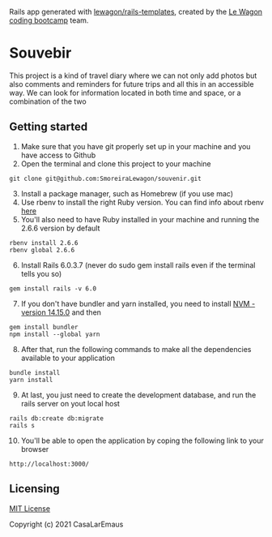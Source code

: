 Rails app generated with [lewagon/rails-templates](https://github.com/lewagon/rails-templates), created by the [Le Wagon coding bootcamp](https://www.lewagon.com) team.
# Souvebir
This project is a kind of travel diary where we can not only add photos but also comments and reminders for future trips and all this in an accessible way. We can look for information located in both time and space, or a combination of the two

## Getting started
1) Make sure that you have git properly set up in your machine and you have access to Github
2) Open the terminal and clone this project to your machine

```
git clone git@github.com:SmoreiraLewagon/souvenir.git
```

3) Install a package manager, such as Homebrew (if you use mac)
4) Use rbenv to install the right Ruby version. You can find info about rbenv [here](https://github.com/rbenv/rbenv)
5) You'll also need to have Ruby installed in your machine and running the 2.6.6 version by default
```
rbenv install 2.6.6
rbenv global 2.6.6
```
6) Install Rails 6.0.3.7 (never do sudo gem install rails even if the terminal tells you so)
```
gem install rails -v 6.0
```
7) If you don't have bundler and yarn installed, you need to install [NVM - version 14.15.0](https://github.com/nvm-sh/nvm) and then
```
gem install bundler
npm install --global yarn
```
8) After that, run the following commands to make all the dependencies available to your application
```
bundle install
yarn install
```
9) At last, you just need to create the development database, and run the rails server on yout local host
```
rails db:create db:migrate
rails s
```
10) You'll be able to open the application by coping the following link to your browser
```
http://localhost:3000/
```
## Licensing
[MIT License](https://choosealicense.com/licenses/mit/#)

Copyright (c) 2021 CasaLarEmaus
